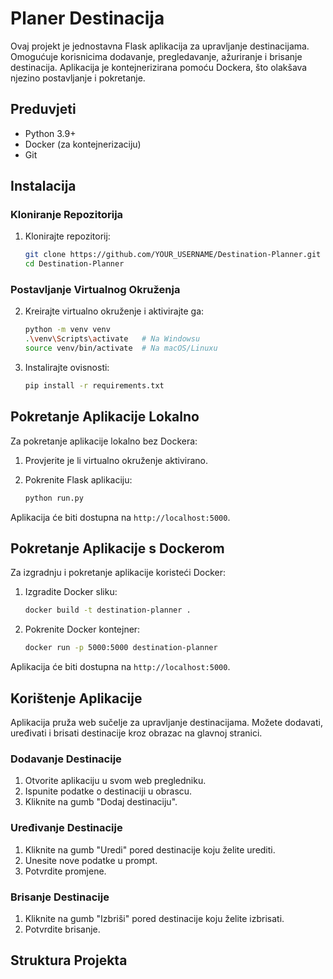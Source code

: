 # Planer Destinacija

Ovaj projekt je jednostavna Flask aplikacija za upravljanje destinacijama. Omogućuje korisnicima dodavanje, pregledavanje, ažuriranje i brisanje destinacija. Aplikacija je kontejnerizirana pomoću Dockera, što olakšava njezino postavljanje i pokretanje.

## Preduvjeti

- Python 3.9+
- Docker (za kontejnerizaciju)
- Git

## Instalacija

### Kloniranje Repozitorija

1. Klonirajte repozitorij:

    ```sh
    git clone https://github.com/YOUR_USERNAME/Destination-Planner.git
    cd Destination-Planner
    ```

### Postavljanje Virtualnog Okruženja

2. Kreirajte virtualno okruženje i aktivirajte ga:

    ```sh
    python -m venv venv
    .\venv\Scripts\activate   # Na Windowsu
    source venv/bin/activate  # Na macOS/Linuxu
    ```

3. Instalirajte ovisnosti:

    ```sh
    pip install -r requirements.txt
    ```

## Pokretanje Aplikacije Lokalno

Za pokretanje aplikacije lokalno bez Dockera:

1. Provjerite je li virtualno okruženje aktivirano.

2. Pokrenite Flask aplikaciju:

    ```sh
    python run.py
    ```

Aplikacija će biti dostupna na `http://localhost:5000`.

## Pokretanje Aplikacije s Dockerom

Za izgradnju i pokretanje aplikacije koristeći Docker:

1. Izgradite Docker sliku:

    ```sh
    docker build -t destination-planner .
    ```

2. Pokrenite Docker kontejner:

    ```sh
    docker run -p 5000:5000 destination-planner
    ```

Aplikacija će biti dostupna na `http://localhost:5000`.

## Korištenje Aplikacije

Aplikacija pruža web sučelje za upravljanje destinacijama. Možete dodavati, uređivati i brisati destinacije kroz obrazac na glavnoj stranici.

### Dodavanje Destinacije

1. Otvorite aplikaciju u svom web pregledniku.
2. Ispunite podatke o destinaciji u obrascu.
3. Kliknite na gumb "Dodaj destinaciju".

### Uređivanje Destinacije

1. Kliknite na gumb "Uredi" pored destinacije koju želite urediti.
2. Unesite nove podatke u prompt.
3. Potvrdite promjene.

### Brisanje Destinacije

1. Kliknite na gumb "Izbriši" pored destinacije koju želite izbrisati.
2. Potvrdite brisanje.

## Struktura Projekta
